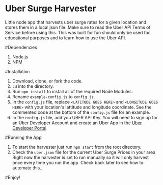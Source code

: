# Uber Surge Harvester
Little node app that harvests uber surge rates for a given location and stores them in a local json file. Make sure to read the Uber API Terms of Service before using this. This was built for fun should only be used for educational purposes and to learn how to use the Uber API.

#Dependencies
1. Node.js
2. NPM

#Installation
1. Download, clone, or fork the code.
2. `cd` into the directory.
3. Run `npm install` to install all of the required Node Modules.
4. Rename `example-config.js` to `config.js`.
5. In the `config.js` file, replace `<LATITUDE GOES HERE>` and `<LONGITUDE GOES HERE>` with your location's lattitude and longitude coordinate. See the commented code at the bottom of the `config.js` file for an example.
6. In the `config.js` file, add you UBER API Key. You will need to sign up for an Uber Developer Account and create an Uber App in the [Uber Developer Portal](https://developer.uber.com/dashboard).

#Running the App
1. To start the harvester just run `npm start` from the root directory.
2. Check the `uber.json` file for the current Uber Surge Prices in your area. Right now the harvester is set to run manually so it will only harvest once every time you run the app. Check back later to see how to automate this...

#Enjoy!



